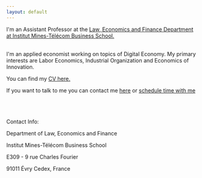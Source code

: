 ```yaml
---
layout: default
---
```



I'm an Assistant Professor at the <a class="a1" href="https://www.imt-bs.eu/en/" target="_blank"> Law, Economics and Finance Department at Institut Mines-Télécom Business School.</a> 

<br>
I'm an applied economist working on topics of Digital Economy. My primary interests are Labor Economics, Industrial Organization and Economics of Innovation. 

<br>

You can find my <a href="/assets/CV_Anahid_Bauer.pdf" target="_blank">CV here.</a> 
<br>

If you want to talk to me you can contact me <a href="mailto:anahid.bauer@imt-bs.eu">here</a> or <!-- Calendly link widget begin --> <link href="https://assets.calendly.com/assets/external/widget.css" rel="stylesheet"> <script src="https://assets.calendly.com/assets/external/widget.js" type="text/javascript" async></script> <a href="" onclick="Calendly.initPopupWidget({url: 'https://calendly.com/anahid_bauer/officehours'});return false;">schedule time with me</a> <!-- Calendly link widget end -->

<br>
<br>
<br>
Contact Info:

<i class="fa fa-home"></i>  Department of Law, Economics and Finance

Institut Mines-Télécom Business School

E309   - 9 rue Charles Fourier

91011 Évry Cedex, France


<br>
<br>


